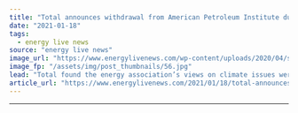 ```yaml
---
title: "Total announces withdrawal from American Petroleum Institute due to climate opinions disparity"
date: "2021-01-18"
tags: 
  - energy live news
source: "energy live news"
image_url: "https://www.energylivenews.com/wp-content/uploads/2020/04/shutterstock_1487486468.jpg"
image_fp: "/assets/img/post_thumbnails/56.jpg"
lead: "Total found the energy association’s views on climate issues were only ‘partially aligned’ with its own"
article_url: "https://www.energylivenews.com/2021/01/18/total-announces-withdrawal-from-american-petroleum-institute-due-to-climate-opinions-disparity/"
---
```


---
